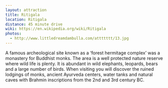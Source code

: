 ```yaml
---
layout: attraction
title: Ritigala
location: Ritigala
distance: 45 minute drive
wiki: https://en.wikipedia.org/wiki/Ritigala
photos:
  - http://www.littledreamdambulla.com/attttttt/13.jpg
---
```


A famous archeological site known as a ‘forest hermitage complex’ was a monastery for Buddhist monks. The area is a well protected nature reserve where wild life is plenty. It is abundant in wild elephants, leopards, bears and a large number of birds. When visiting you will discover the ruined lodgings of monks, ancient Ayurveda centers, water tanks and natural caves with Brahmin inscriptions from the 2nd and 3rd century BC.

